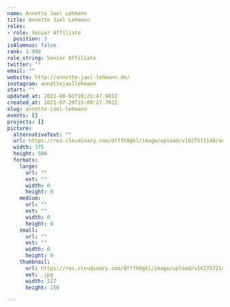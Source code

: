 ```yaml
---
name: Annette Jael Lehmann
title: Annette Jael Lehmann
roles:
- role: Senior Affiliate
  position: 3
isAlumnus: false
rank: 3.999
role_string: Senior Affiliate
twitter: ""
email: ""
website: http://annette-jael-lehmann.de/
instagram: annettejaellehmann
start: ""
updated_at: 2021-08-03T10:21:47.901Z
created_at: 2021-07-29T15:09:27.781Z
slug: annette-jael-lehmann
events: []
projects: []
picture:
  alternativeText: ""
  url: https://res.cloudinary.com/dfffh0gkl/image/upload/v1627572148/annette_5e66373bc5.jpg
  width: 375
  height: 500
  formats:
    large:
      url: ""
      ext: ""
      width: 0
      height: 0
    medium:
      url: ""
      ext: ""
      width: 0
      height: 0
    small:
      url: ""
      ext: ""
      width: 0
      height: 0
    thumbnail:
      url: https://res.cloudinary.com/dfffh0gkl/image/upload/v1627572148/thumbnail_annette_5e66373bc5.jpg
      ext: .jpg
      width: 117
      height: 156

---
```

